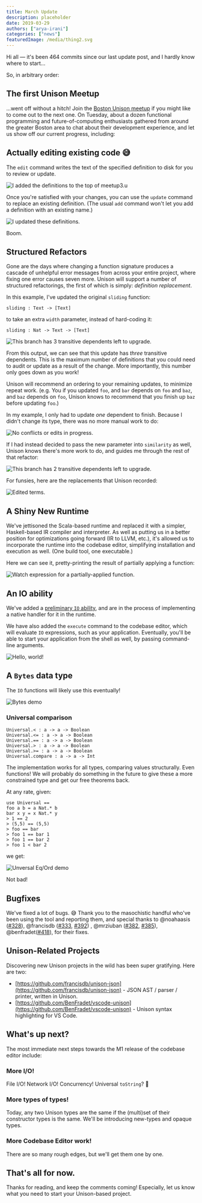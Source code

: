 ```yaml
---
title: March Update
description: placeholder
date: 2019-03-29
authors: ["arya-irani"]
categories: ["news"]
featuredImage: /media/thing2.svg
---
```

Hi all — it's been 464 commits since our last update post, and I hardly know where to start...

So, in arbitrary order:

## The first Unison Meetup

...went off without a hitch! Join the [Boston Unison meetup](https://www.meetup.com/Boston-Unison/) if you might like to come out to the next one. On Tuesday, about a dozen functional programming and future-of-computing enthusiasts gathered from around the greater Boston area to chat about their development experience, and let us show off our current progress, including:

## Actually editing existing code 😅

The `edit` command writes the text of the specified definition to disk for you to review or update.

![I added the definitions to the top of meetup3.u](./55251341-8fac5880-520d-11e9-9d74-9a6661e5f0bf.png)

Once you're satisfied with your changes, you can use the `update` command to replace an existing definition. (The usual `add` command won't let you add a definition with an existing name.)

![I updated these definitions.](./55251578-2c6ef600-520e-11e9-81a4-4f09b40179d0.png)

Boom.

## Structured Refactors

Gone are the days where changing a function signature produces a cascade of unhelpful error messages from across your entire project, where fixing one error causes seven more. Unison will support a number of structured refactorings, the first of which is simply: _definition replacement_.

In this example, I've updated the original `sliding` function:

```unison
sliding : Text -> [Text]
```

to take an extra `width` parameter, instead of hard-coding it:

```unison
sliding : Nat -> Text -> [Text]
```

![This branch has 3 transitive dependents left to upgrade.](./55250484-815d3d00-520b-11e9-9557-ef5d01eed85b.png)

From this output, we can see that this update has _three_ transitive dependents. This is the maximum number of definitions that you could need to audit or update as a result of the change. More importantly, this number only goes down as you work!

Unison will recommend an ordering to your remaining updates, to minimize repeat work. (e.g. You if you updated `foo`, and `bar` depends on `foo` and `baz`, and `baz` depends on `foo`, Unison knows to recommend that you finish up `baz` before updating `foo`.)

In my example, I only had to update _one_ dependent to finish. Because I didn't change its type, there was no more manual work to do:

![No conflicts or edits in progress.](./55250768-355ec800-520c-11e9-8236-f82dfea8559a.png)

If I had instead decided to pass the new parameter into `similarity` as well, Unison knows there's more work to do, and guides me through the rest of that refactor:

![This branch has 2 transitive dependents left to upgrade.](./55251059-dea5be00-520c-11e9-9cfb-b6a26c429865.png)

For funsies, here are the replacements that Unison recorded:

![Edited terms.](./55251163-17de2e00-520d-11e9-8809-4f5993b57657.png)

## A Shiny New Runtime

We've jettisoned the Scala-based runtime and replaced it with a simpler, Haskell-based IR compiler and interpreter. As well as putting us in a better position for optimizations going forward (IR to LLVM, etc.), it's allowed us to incorporate the runtime into the codebase editor, simplifying installation and execution as well. (One build tool, one executable.)

Here we can see it, pretty-printing the result of partially applying a function:

![Watch expression for a partially-applied function.](./55251780-92f41400-520e-11e9-86db-e092c6847f63.png)

## An IO ability

We've added a [preliminary `IO` ability](https://github.com/unisonweb/unison/blob/ed69a95128440f7976014d2826a0e0872662ba43/parser-typechecker/src/Unison/Runtime/IOSource.hs#L194-L281), and are in the process of implementing a native handler for it in the runtime.

We have also added the `execute` command to the codebase editor, which will evaluate `IO` expressions, such as your application. Eventually, you'll be able to start your application from the shell as well, by passing command-line arguments.

![Hello, world!](./55258190-63013c80-521f-11e9-8853-ca10aaa8bd05.png)

## A `Bytes` data type

The `IO` functions will likely use this eventually!

![Bytes demo](./54630653-b968c100-4a50-11e9-9200-2a96e6ff6a03.png)

### Universal comparison

```unison
Universal.< : a -> a -> Boolean
Universal.<= : a -> a -> Boolean
Universal.== : a -> a -> Boolean
Universal.> : a -> a -> Boolean
Universal.>= : a -> a -> Boolean
Universal.compare : a -> a -> Int
```

The implementation works for all types, comparing values structurally. Even functions! We will probably do something in the future to give these a more constrained type and get our free theorems back.

At any rate, given:

```unison
use Universal ==
foo a b = a Nat.* b
bar x y = x Nat.* y
> 1 == 2
> (5,5) == (5,5)
> foo == bar
> foo 1 == bar 1
> foo 1 == bar 2
> foo 1 < bar 2
```

we get:

![Unversal Eq/Ord demo](./55260307-4536d600-5225-11e9-818f-03d0876ae230.png)

Not bad!

## Bugfixes

We've fixed a lot of bugs. 😅 Thank you to the masochistic handful who've been using the tool and reporting them, and special thanks to @noahaasis ([#328](https://github.com/unisonweb/unison/pull/328)), @francisdb ([#333](https://github.com/unisonweb/unison/pull/333), [#392](https://github.com/unisonweb/unison/pull/392)) , @mrziuban ([#382](https://github.com/unisonweb/unison/pull/382), [#385](https://github.com/unisonweb/unison/pull/385)), @benfradet([#418](https://github.com/unisonweb/unison/pull/418)), for their fixes.

## Unison-Related Projects

Discovering new Unison projects in the wild has been super gratifying. Here are two:

* [https://github.com/francisdb/unison-json](https://github.com/francisdb/unison-json) - JSON AST / parser / printer, written in Unison.
* [https://github.com/BenFradet/vscode-unison](https://github.com/BenFradet/vscode-unison) - Unison syntax highlighting for VS Code.

## What's up next?

The most immediate next steps towards the M1 release of the codebase editor include:

### More I/O!

File I/O! Network I/O! Concurrency! Universal `toString`? 🤔

### More types of types!

Today, any two Unison types are the same if the (multi)set of their constructor types is the same. We'll be introducing new-types and opaque types.

### More Codebase Editor work!

There are so many rough edges, but we'll get them one by one.

## That's all for now.

Thanks for reading, and keep the comments coming! Especially, let us know what you need to start your Unison-based project.
